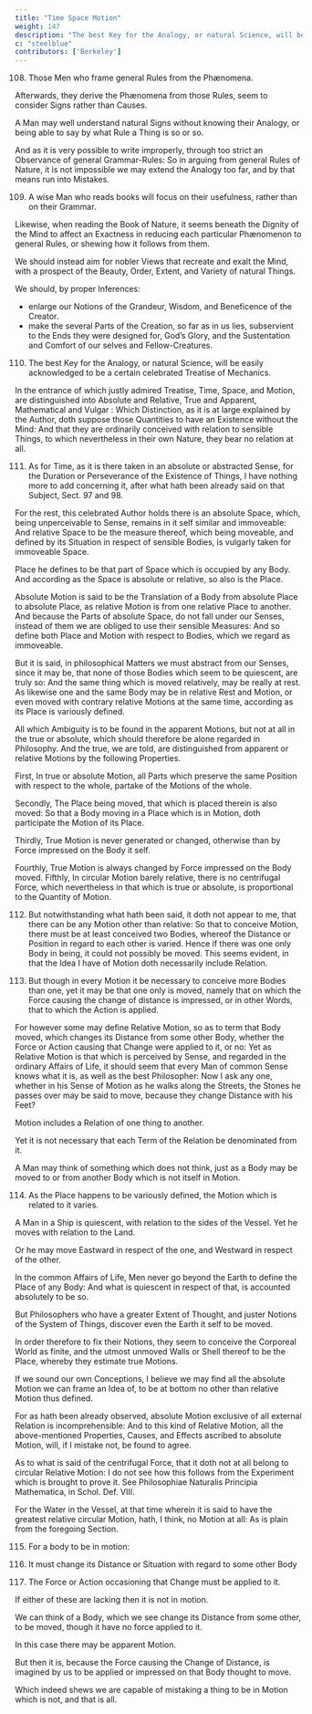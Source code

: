 ```yaml
---
title: "Time Space Motion"
weight: 147
description: "The best Key for the Analogy, or natural Science, will be easily acknowledged to be a certain celebrated Treatise of Mechanics"
c: "steelblue"
contributors: ['Berkeley']
---
```



108. Those Men who frame general Rules from the Phænomena.

Afterwards, they derive the Phænomena from those Rules, seem to consider Signs rather than Causes. 

A Man may well understand natural Signs without knowing their Analogy, or being able to say by what Rule a Thing is so or so. 

And as it is very possible to write improperly, through too strict an Observance of general Grammar-Rules: So in arguing from general Rules of Nature, it is not impossible we may extend the Analogy too far, and by that means run into Mistakes.


109. A wise Man who reads books will focus on their usefulness, rather than on their Grammar.

Likewise, when reading the Book of Nature, it seems beneath the Dignity of the Mind to affect an Exactness in reducing each particular Phænomenon to general Rules, or shewing how it follows from them. 

We should instead aim for nobler Views that recreate and exalt the Mind, with a prospect of the Beauty, Order, Extent, and Variety of natural Things.

We should, by proper Inferences:
- enlarge our Notions of the Grandeur, Wisdom, and Beneficence of the Creator.
- make the several Parts of the Creation, so far as in us lies, subservient to the Ends they were designed for, God’s Glory, and the Sustentation and Comfort of our selves and Fellow-Creatures.


110. The best Key for the Analogy, or natural Science, will be easily acknowledged to be a certain celebrated Treatise of Mechanics.

In the entrance of which justly admired Treatise, Time, Space, and Motion, are distinguished into Absolute and Relative, True and Apparent, Mathematical and Vulgar : Which Distinction, as it is at large explained by the Author, doth suppose those Quantities to have an Existence without the Mind: And that they are ordinarily conceived with relation to sensible Things, to which nevertheless in their own Nature, they bear no relation at all.


111. As for Time, as it is there taken in an absolute or abstracted Sense, for the Duration or Perseverance of the Existence of Things, I have nothing more to add concerning it, after what hath been already said on that Subject, Sect. 97 and 98. 

For the rest, this celebrated Author holds there is an absolute Space, which, being unperceivable to Sense, remains in it self similar and immoveable: And relative Space to be the measure thereof, which being moveable, and defined by its Situation in respect of sensible Bodies, is vulgarly taken for immoveable Space.

Place he defines to be that part of Space which is occupied by any Body. And according as the Space is absolute or relative, so also is the Place. 

Absolute Motion is said to be the Translation of a Body from absolute Place to absolute Place, as relative Motion is from one relative Place to another. And because the Parts of absolute Space, do not fall under our Senses, instead of them we are obliged to use their sensible Measures: And so define both Place and Motion with respect to Bodies, which we regard as immoveable.

But it is said, in philosophical Matters we must abstract from our Senses, since it may be, that none of those Bodies which seem to be quiescent, are truly so: And the same thing which is moved relatively, may be really at rest. As likewise one and the same Body may be in relative Rest and Motion, or even moved with contrary relative Motions at the same time, according as its Place is variously defined.

All which Ambiguity is to be found in the apparent Motions, but not at all in the true or absolute, which should therefore be alone regarded in Philosophy. And the true, we are told, are distinguished from apparent or relative Motions by the following Properties. 

First, In true or absolute Motion, all Parts which preserve the same Position with respect to the whole, partake of the Motions of the whole.

Secondly, The Place being moved, that which is placed therein is also moved: So that a Body moving in a Place which is in Motion, doth participate the Motion of its Place. 

Thirdly, True Motion is never generated or changed, otherwise than by Force impressed on the Body it self.

Fourthly, True Motion is always changed by Force impressed on the Body moved. Fifthly, In circular Motion barely relative, there is no centrifugal Force, which nevertheless in that which is true or absolute, is proportional to the Quantity of Motion.


112. But notwithstanding what hath been said, it doth not appear to me, that there can be any Motion other than relative: So that to conceive Motion, there must be at least conceived two Bodies, whereof the Distance or Position in regard to each other is varied. Hence if there was one only Body in being, it could not possibly be moved. This seems evident, in that the Idea I have of Motion doth necessarily include Relation.


113. But though in every Motion it be necessary to conceive more Bodies than one, yet it may be that one only is moved, namely that on which the Force causing the change of distance is impressed, or in other Words, that to which the Action is applied. 

For however some may define Relative Motion, so as to term that Body moved, which changes its Distance from some other Body, whether the Force or Action causing that Change were applied to it, or no: Yet as Relative Motion is that which is perceived by Sense, and regarded in the ordinary Affairs of Life, it should seem that every Man of common Sense knows what it is, as well as the best Philosopher: Now I ask any one, whether in his Sense of Motion as he walks along the Streets, the Stones he passes over may be said to move, because they change Distance with his Feet? 

Motion includes a Relation of one thing to another.

Yet it is not necessary that each Term of the Relation be denominated from it.

A Man may think of something which does not think, just as a Body may be moved to or from another Body which is not itself in Motion.


114. As the Place happens to be variously defined, the Motion which is related to it varies. 

A Man in a Ship is quiescent, with relation to the sides of the Vessel. Yet he moves with relation to the Land. 

Or he may move Eastward in respect of the one, and Westward in respect of the other. 

In the common Affairs of Life, Men never go beyond the Earth to define the Place of any Body: And what is quiescent in respect of that, is accounted absolutely to be so.

But Philosophers who have a greater Extent of Thought, and juster Notions of the System of Things, discover even the Earth it self to be moved.

In order therefore to fix their Notions, they seem to conceive the Corporeal World as finite, and the utmost unmoved Walls or Shell thereof to be the Place, whereby they estimate true Motions.

If we sound our own Conceptions, I believe we may find all the absolute Motion we can frame an Idea of, to be at bottom no other than relative Motion thus defined. 

For as hath been already observed, absolute Motion exclusive of all external Relation is incomprehensible: And to this kind of Relative Motion, all the above-mentioned Properties, Causes, and Effects ascribed to absolute Motion, will, if I mistake not, be found to agree. 

As to what is said of the centrifugal Force, that it doth not at all belong to circular Relative Motion: I do not see how this follows from the Experiment which is brought to prove it. See Philosophiae Naturalis Principia Mathematica, in Schol. Def. VIII. 

For the Water in the Vessel, at that time wherein it is said to have the greatest relative circular Motion, hath, I think, no Motion at all: As is plain from the foregoing Section.


115. For a body to be in motion:

1. It must change its Distance or Situation with regard to some other Body
2. The Force or Action occasioning that Change must be applied to it.

If either of these are lacking then it is not in motion. 

 <!-- be wanting, I do not think that agreeably to the Sense of Mankind, or the Propriety of Language, a Body can be said to be in Motion. -->

We can think of  a Body, which we see change its Distance from some other, to be moved, though it have no force applied to it.

In this case there may be apparent Motion.

But then it is, because the Force causing the Change of Distance, is imagined by us to be applied or impressed on that Body thought to move.

Which indeed shews we are capable of mistaking a thing to be in Motion which is not, and that is all.
